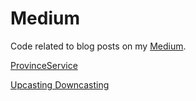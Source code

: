 # Medium
Code related to blog posts on my [Medium](https://medium.com/@kaankubat).

[ProvinceService](https://medium.com/@kaankubat/sprint-boot-rest-api-tutorial-a5271b2a4dce)

[Upcasting Downcasting](https://medium.com/@kaankubat/upcasting-downcasting-nedir-örnekler-ile-anlatım-java-3ba0f02b1f2)
